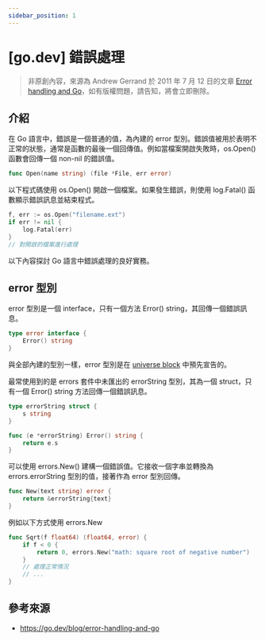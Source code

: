 ```yaml
---
sidebar_position: 1
---
```


# [go.dev] 錯誤處理

> 非原創內容，來源為 Andrew Gerrand 於 2011 年 7 月 12 日的文章 [Error handling and Go](https://go.dev/blog/error-handling-and-go)，如有版權問題，請告知，將會立即刪除。

## 介紹

在 Go 語言中，錯誤是一個普通的值，為內建的 error 型別。錯誤值被用於表明不正常的狀態，通常是函數的最後一個回傳值。例如當檔案開啟失敗時，os.Open() 函數會回傳一個 non-nil 的錯誤值。

```go
func Open(name string) (file *File, err error)
```

以下程式碼使用 os.Open() 開啟一個檔案。如果發生錯誤，則使用 log.Fatal() 函數顯示錯誤訊息並結束程式。

```go
f, err := os.Open("filename.ext")
if err != nil {
    log.Fatal(err)
}
// 對開啟的檔案進行處理
```

以下內容探討 Go 語言中錯誤處理的良好實務。

## error 型別

error 型別是一個 interface，只有一個方法 Error() string，其回傳一個錯誤訊息。

```go
type error interface {
    Error() string
}
```

與全部內建的型別一樣，error 型別是在 [universe block](https://go.dev/ref/spec#Blocks) 中預先宣告的。

最常使用到的是 errors 套件中未匯出的 errorString 型別，其為一個 struct，只有一個 Error() string 方法回傳一個錯誤訊息。

```go
type errorString struct {
    s string
}

func (e *errorString) Error() string {
    return e.s
}
```

可以使用 errors.New() 建構一個錯誤值。它接收一個字串並轉換為 errors.errorString 型別的值，接著作為 error 型別回傳。

```go
func New(text string) error {
    return &errorString{text}
}
```

例如以下方式使用 errors.New

```go
func Sqrt(f float64) (float64, error) {
    if f < 0 {
        return 0, errors.New("math: square root of negative number")
    }
    // 處理正常情況
    // ...
}
```

## 參考來源
* https://go.dev/blog/error-handling-and-go

